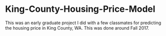 # King-County-Housing-Price-Model
This was an early graduate project I did with a few classmates for predicting the housing price in King County, WA. This was done around Fall 2017.

